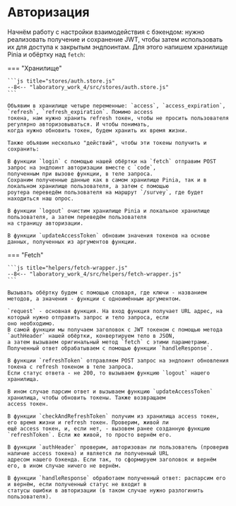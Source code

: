 # Авторизация

Начнём работу с настройки взаимодействия с бэкендом: нужно реализовать получение и сохранение JWT, чтобы затем использовать 
их для доступа к закрытым эндпоинтам. Для этого напишем хранилище Pinia и обёртку над `fetch`:

=== "Хранилище"

    ```js title="stores/auth.store.js"
    --8<-- "laboratory_work_4/src/stores/auth.store.js"
    ```

    Объявим в хранилище четыре переменные: `access`, `access_expiration`, `refresh`, `refresh_expiration`. Помимо access 
    токена, нам нужно хранить refresh токен, чтобы не просить пользователя регулярно авторизовываться. И чтобы понимать, 
    когда нужно обновить токен, будем хранить их время жизни.

    Также объявим несколько "действий", чтобы эти токены получить и сохранить:

    В функции `login` с помощью нашей обёртки на `fetch` отправим POST запрос на эндпоинт авторизации вместе с `code`, 
    полученным при вызове функции, в теле запроса.  
    Сохраним полученные данные как в самом хранилище Pinia, так и в локальном хранилище пользователя, а затем с помощью 
    роутера переведём пользователя на маршрут `/survey`, где будет находиться наш опрос.

    В функции `logout` очистим хранилище Pinia и локальное хранилище пользователя, а затем переведём пользователя 
    на страницу авторизации.

    В функции `updateAccessToken` обновим значения токенов на основе данных, полученных из аргументов функции.


=== "Fetch"

    ```js title="helpers/fetch-wrapper.js"
    --8<-- "laboratory_work_4/src/helpers/fetch-wrapper.js"
    ```

    Вызывать обёртку будем с помощью словаря, где ключи - названием методов, а значения - функции с одноимённым аргументом.

    `request` - основная функция. На вход функция получает URL адрес, на который нужно отправить запрос и тело запроса, если 
    оно необходимо.
    В самой функции мы получаем заголовок с JWT токеном с помощью метода `authHeader` нашей обёртки, конвертируем тело в JSON, 
    а затем вызываем оригинальный метод `fetch` с этими параметрами. Полученный ответ обрабатываем с помощью функции `handleResponse`.

    В функции `refreshToken` отправляем POST запрос на эндпоинт обновления токена с refresh токеном в теле запроса.  
    Если статус ответа - не 200, то вызываем функцию `logout` нашего хранилища. 

    В ином случае парсим ответ и вызываем функцию `updateAccessToken` хранилища, чтобы обновить токены. Также возвращаем 
    access токен.

    В функции `checkAndRefreshToken` получим из хранилища access токен, его время жизни и refresh токен. Проверим, живой ли 
    ещё access токен, и, если нет, - вызовем ранее созданную функцию `refreshToken`. Если же живой, то просто вернём его.

    В функции `authHeader` проверим, авторизован ли пользователь (проверив наличие access токена) и является ли полученный URL 
    адресом нашего бэкенда. Если так, то сформируем заголовок и вернём его, в ином случае ничего не вернём.

    В функции `handleResponse` обработаем полученный ответ: распарсим его и вернём, если полученный статус не входит в 
    статусы ошибки в авторизации (в таком случае нужно разлогинить пользователя).

    